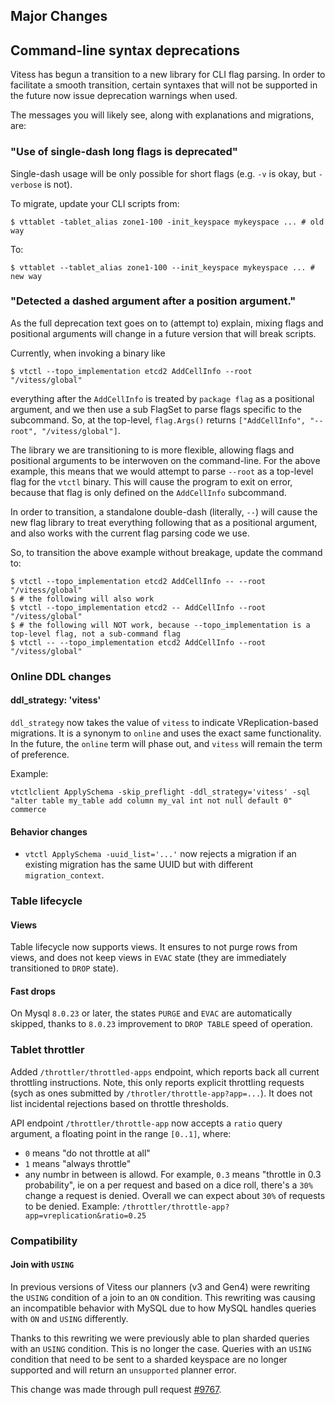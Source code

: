 ## Major Changes

## Command-line syntax deprecations

Vitess has begun a transition to a new library for CLI flag parsing.
In order to facilitate a smooth transition, certain syntaxes that will not be supported in the future now issue deprecation warnings when used.

The messages you will likely see, along with explanations and migrations, are:

### "Use of single-dash long flags is deprecated"

Single-dash usage will be only possible for short flags (e.g. `-v` is okay, but `-verbose` is not).

To migrate, update your CLI scripts from:

```
$ vttablet -tablet_alias zone1-100 -init_keyspace mykeyspace ... # old way
```

To:

```
$ vttablet --tablet_alias zone1-100 --init_keyspace mykeyspace ... # new way
```

### "Detected a dashed argument after a position argument."

As the full deprecation text goes on to (attempt to) explain, mixing flags and positional arguments will change in a future version that will break scripts.

Currently, when invoking a binary like

```
$ vtctl --topo_implementation etcd2 AddCellInfo --root "/vitess/global"
```

everything after the `AddCellInfo` is treated by `package flag` as a positional argument, and we then use a sub FlagSet to parse flags specific to the subcommand.
So, at the top-level, `flag.Args()` returns `["AddCellInfo", "--root", "/vitess/global"]`.

The library we are transitioning to is more flexible, allowing flags and positional arguments to be interwoven on the command-line.
For the above example, this means that we would attempt to parse `--root` as a top-level flag for the `vtctl` binary.
This will cause the program to exit on error, because that flag is only defined on the `AddCellInfo` subcommand.

In order to transition, a standalone double-dash (literally, `--`) will cause the new flag library to treat everything following that as a positional argument, and also works with the current flag parsing code we use.

So, to transition the above example without breakage, update the command to:

```
$ vtctl --topo_implementation etcd2 AddCellInfo -- --root "/vitess/global"
$ # the following will also work
$ vtctl --topo_implementation etcd2 -- AddCellInfo --root "/vitess/global"
$ # the following will NOT work, because --topo_implementation is a top-level flag, not a sub-command flag
$ vtctl -- --topo_implementation etcd2 AddCellInfo --root "/vitess/global"
```

### Online DDL changes

#### ddl_strategy: 'vitess'

`ddl_strategy` now takes the value of `vitess` to indicate VReplication-based migrations. It is a synonym to `online` and uses the exact same functionality. In the future, the `online` term will phase out, and `vitess` will remain the term of preference.

Example:

```shell
vtctlclient ApplySchema -skip_preflight -ddl_strategy='vitess' -sql "alter table my_table add column my_val int not null default 0" commerce
```

#### Behavior changes

- `vtctl ApplySchema -uuid_list='...'` now rejects a migration if an existing migration has the same UUID but with different `migration_context`.

### Table lifecycle

#### Views

Table lifecycle now supports views. It ensures to not purge rows from views, and does not keep views in `EVAC` state (they are immediately transitioned to `DROP` state).

#### Fast drops

On Mysql `8.0.23` or later, the states `PURGE` and `EVAC` are automatically skipped, thanks to `8.0.23` improvement to `DROP TABLE` speed of operation.

### Tablet throttler

Added `/throttler/throttled-apps` endpoint, which reports back all current throttling instructions. Note, this only reports explicit throttling requests (sych as ones submitted by `/throtler/throttle-app?app=...`). It does not list incidental rejections based on throttle thresholds.

API endpoint `/throttler/throttle-app` now accepts a `ratio` query argument, a floating point in the range `[0..1]`, where:

- `0` means "do not throttle at all"
- `1` means "always throttle"
- any numbr in between is allowd. For example, `0.3` means "throttle in 0.3 probability", ie on a per request and based on a dice roll, there's a `30%` change a request is denied. Overall we can expect about `30%` of requests to be denied. Example: `/throttler/throttle-app?app=vreplication&ratio=0.25`

### Compatibility

#### Join with `USING`

In previous versions of Vitess our planners (v3 and Gen4) were rewriting the `USING` condition of a join to an `ON` condition.
This rewriting was causing an incompatible behavior with MySQL due to how MySQL handles queries with `ON` and `USING` differently.

Thanks to this rewriting we were previously able to plan sharded queries with an `USING` condition. This is no longer the case.
Queries with an `USING` condition that need to be sent to a sharded keyspace are no longer supported and will return an `unsupported` planner error.

This change was made through pull request [#9767](https://github.com/vitessio/vitess/pull/9767).
